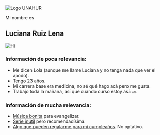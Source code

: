 ![Logo UNAHUR](./assets/UNAHUR.png)

Mi nombre es 
## Luciana Ruiz Lena
![Hi](https://media1.tenor.com/m/BZeFVXMMgh0AAAAC/sad-hi.gif)

### Información de poca relevancia:
* Me dicen Lola (aunque me llame Luciana y no tenga nada que ver el apodo). 
* Tengo 23 años. 
* Mi carrera base era medicina, no sé qué hago acá pero me gusta.
* Trabajo toda la mañana, así que cuando curso estoy así: :zzz:.


### Información de mucha relevancia:

* [Música bonita](https://www.youtube.com/watch?v=8u1vfsNpVpA) para evangelizar.
* [Serie inútil](https://www.netflix.com/search?q=glimo&jbv=70155618) pero recomendadísima.
* [Algo que pueden regalarme para mi cumpleaños](https://i.pinimg.com/736x/0d/a0/b1/0da0b1f763d5ae5a2747a61f5a898ebc.jpg). No optativo.
